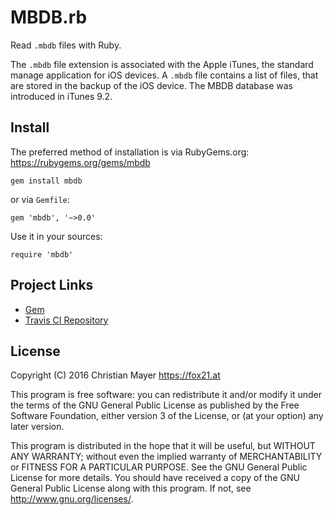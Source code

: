 # MBDB.rb

Read `.mbdb` files with Ruby.

The `.mbdb` file extension is associated with the Apple iTunes, the standard manage application for iOS devices. A `.mbdb` file contains a list of files, that are stored in the backup of the iOS device. The MBDB database was introduced in iTunes 9.2.

## Install

The preferred method of installation is via RubyGems.org:  
<https://rubygems.org/gems/mbdb>

	gem install mbdb

or via `Gemfile`:

	gem 'mbdb', '~>0.0'

Use it in your sources:

	require 'mbdb'

## Project Links

- [Gem](https://rubygems.org/gems/mbdb)
- [Travis CI Repository](https://travis-ci.org/TheFox/mbdb.rb)

## License

Copyright (C) 2016 Christian Mayer <https://fox21.at>

This program is free software: you can redistribute it and/or modify it under the terms of the GNU General Public License as published by the Free Software Foundation, either version 3 of the License, or (at your option) any later version.

This program is distributed in the hope that it will be useful, but WITHOUT ANY WARRANTY; without even the implied warranty of MERCHANTABILITY or FITNESS FOR A PARTICULAR PURPOSE. See the GNU General Public License for more details. You should have received a copy of the GNU General Public License along with this program. If not, see <http://www.gnu.org/licenses/>.
